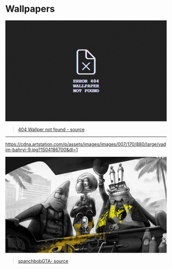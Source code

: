 **Wallpapers**
=================


![404 Wallper not found](404wallpapernotfound.jpg)
> [404 Wallper not found  - source](https://i.redd.it/7o1akpjdk9s61.jpg)

------

https://cdna.artstation.com/p/assets/images/images/007/170/880/large/vadim-bahryi-9.jpg?1504186700&dl=1

![Spanchbob](spanchbobGTA.jpg)
> [spanchbobGTA- source](https://cdna.artstation.com/p/assets/images/images/007/170/880/large/vadim-bahryi-9.jpg?1504186700&dl=1)



